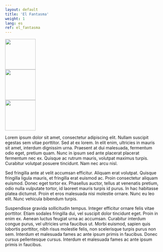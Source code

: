 ```yaml
---
layout: default
title: 'El Fantasma'
weight: 1
lang: es
ref: el_fantasma
---
```


<div class="pure-g gutters chocolat-galeria" data-chocolat-title="set title">
	<div class="pure-u-1 pure-u-sm-1-3"><a class="chocolat-image" href="//placehold.it/600x900" title="caption image 1">
		<img width="100" src="//placehold.it/300x450" class="pure-img" />
	</a></div>
	<div class="pure-u-1 pure-u-sm-1-3"><a class="chocolat-image" href="//placehold.it/600x900" title="caption image 2">
		<img width="100" src="//placehold.it/300x450" class="pure-img" />
	</a></div>
	<div class="pure-u-1 pure-u-sm-1-3"><a class="chocolat-image" href="//placehold.it/600x900" title="caption image 3">
		<img width="100" src="//placehold.it/300x450" class="pure-img" />
	</a></div>
</div>

Lorem ipsum dolor sit amet, consectetur adipiscing elit. Nullam suscipit egestas sem vitae porttitor. Sed at ex lorem. In elit enim, ultricies in mauris sit amet, interdum dignissim urna. Praesent at dui malesuada, fermentum odio eget, pretium quam. Nunc in ipsum sed ante placerat placerat fermentum nec ex. Quisque ac rutrum mauris, volutpat maximus turpis. Curabitur volutpat posuere tincidunt. Nam nec arcu nisl.  

Sed fringilla ante at velit accumsan efficitur. Aliquam erat volutpat. Quisque fringilla ligula mauris, et fringilla erat euismod ac. Proin consectetur aliquam euismod. Donec eget tortor ex. Phasellus auctor, tellus at venenatis pretium, odio nulla vulputate tortor, id laoreet mauris turpis id purus. In hac habitasse platea dictumst. Proin et eros malesuada nisi molestie ornare. Nunc eu leo elit. Nunc vehicula bibendum turpis.  

Suspendisse gravida sollicitudin tempus. Integer efficitur ornare felis vitae porttitor. Etiam sodales fringilla dui, vel suscipit dolor tincidunt eget. Proin in enim ex. Aenean luctus feugiat urna ac accumsan. Curabitur interdum congue purus, vel ultricies urna faucibus ut. Morbi euismod, sapien quis lobortis porttitor, nibh risus molestie felis, non scelerisque turpis purus non sem. Interdum et malesuada fames ac ante ipsum primis in faucibus. Donec cursus pellentesque cursus. Interdum et malesuada fames ac ante ipsum primis in faucibus.
